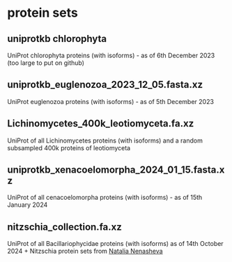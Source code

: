 # protein sets
## uniprotkb chlorophyta
UniProt chlorophyta proteins (with isoforms) - as of 6th December 2023
(too large to put on github)

## uniprotkb_euglenozoa_2023_12_05.fasta.xz
UniProt euglenozoa proteins (with isoforms) - as of 5th December 2023

## Lichinomycetes_400k_leotiomyceta.fa.xz
UniProt of all Lichinomycetes proteins (with isoforms) and a random subsampled 400k proteins of leotiomyceta

## uniprotkb_xenacoelomorpha_2024_01_15.fasta.xz
UniProt of all cenacoelomorpha proteins (with isoforms) - as of 15th January 2024

## nitzschia_collection.fa.xz
UniProt of all Bacillariophycidae proteins (with isoforms) as of 14th October 2024 + Nitzschia protein sets from [Natalia Nenasheva](https://arxiv.org/pdf/2410.05467)
